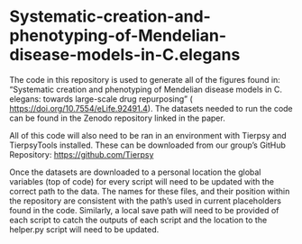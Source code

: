 # Systematic-creation-and-phenotyping-of-Mendelian-disease-models-in-C.elegans

The code in this repository is used to generate all of the figures found in: “Systematic creation and phenotyping of Mendelian disease models in C. elegans: towards large-scale drug repurposing” ( https://doi.org/10.7554/eLife.92491.4). The datasets needed to run the code can be found in the Zenodo repository linked in the paper.

All of this code will also need to be ran in an environment with Tierpsy and TierpsyTools installed. These can be downloaded from our group’s GitHub Repository: https://github.com/Tierpsy

Once the datasets are downloaded to a personal location the global variables (top of code) for every script will need to be updated with the correct path to the data. The names for these files, and their position within the repository are consistent with the path’s used in current placeholders found in the code. Similarly, a local save path will need to be provided of each script to catch the outputs of each script and the location to the helper.py script will need to be updated.
